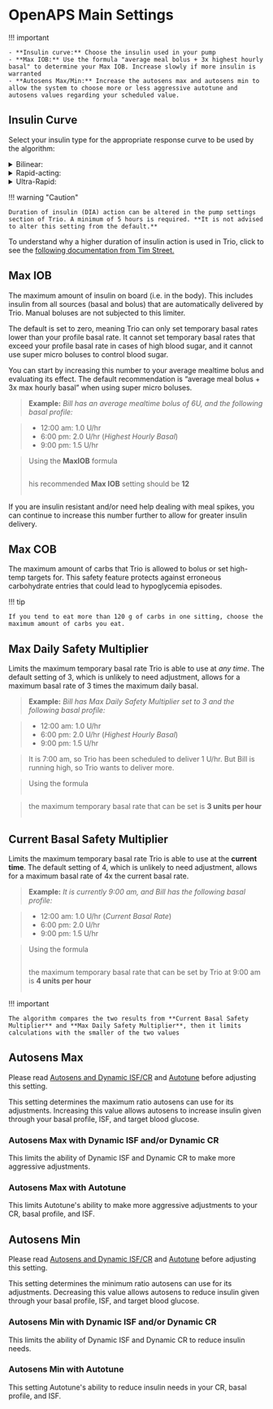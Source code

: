 # OpenAPS Main Settings

!!! important
    
	- **Insulin curve:** Choose the insulin used in your pump
	- **Max IOB:** Use the formula "average meal bolus + 3x highest hourly basal" to determine your Max IOB. Increase slowly if more insulin is warranted
	- **Autosens Max/Min:** Increase the autosens max and autosens min to allow the system to choose more or less aggressive autotune and autosens values regarding your scheduled value.

## Insulin Curve
Select your insulin type for the appropriate response curve to be used by the algorithm:

<details>
<summary>Bilinear:</summary>
  This IOB curve is based on a bilinear activity curve that varies by the user’s duration of insulin action setting in their pump.
</details> 
<details>
<summary>Rapid-acting:</summary>
  This is the default setting for Novolog, Novorapid, Humalog, and Apidra insulins. Selecting this setting will cause OpenAPS to use an exponential activity curve with a peak activity set at 75 minutes and a duration of insulin action set at 300 minutes (5 hours).
</details>
<details>
<summary>Ultra-Rapid:</summary>
  This is the default setting for Fiasp and Lyumjev. It uses an exponential activity curve with a peak activity set at 55 minutes and a duration of insulin action set at 300 minutes (5 hours).
</details>

!!! warning "Caution"
    
    Duration of insulin (DIA) action can be altered in the pump settings section of Trio. A minimum of 5 hours is required. **It is not advised to alter this setting from the default.**

To understand why a higher duration of insulin action is used in Trio, click to see the [following documentation from Tim Street.](https://www.diabettech.com/insulin/why-we-are-regularly-wrong-in-the-duration-of-insulin-action-dia-times-we-use-and-why-it-matters/)

## Max IOB
The maximum amount of insulin on board (i.e. in the body). This includes insulin from all sources (basal and bolus) that are automatically delivered by Trio. Manual boluses are not subjected to this limiter. 

The default is set to zero, meaning Trio can only set temporary basal rates lower than your profile basal rate. It cannot set temporary basal rates that exceed your profile basal rate in cases of high blood sugar, and it cannot use super micro boluses to control blood sugar.  

You can start by increasing this number to your average mealtime bolus and evaluating its effect. The default recommendation is “average meal bolus + 3x max hourly basal” when using super micro boluses.

>**Example:** _Bill has an average mealtime bolus of 6U, and the following basal profile:_

>  - 12:00 am: 1.0 U/hr
>  - 6:00 pm: 2.0 U/hr (_Highest Hourly Basal_)
>  - 9:00 pm: 1.5 U/hr

>Using the **MaxIOB** formula
>```{math} Average\ Meal\ Bolus + 3 \times Highest\ Hourly\ Basal
>```
>his recommended **Max IOB** setting should be **12**
>```{math} 6 + 3 \times 2.0 = 12
>```

If you are insulin resistant and/or need help dealing with meal spikes, you can continue to increase this number further to allow for greater insulin delivery.

## Max COB
The maximum amount of carbs that Trio is allowed to bolus or set high-temp targets for. This safety feature protects against erroneous carbohydrate entries that could lead to hypoglycemia episodes.

!!! tip
    
    If you tend to eat more than 120 g of carbs in one sitting, choose the maximum amount of carbs you eat.

## Max Daily Safety Multiplier
Limits the maximum temporary basal rate Trio is able to use at _any time_. The default setting of 3, which is unlikely to need adjustment, allows for a maximum basal rate of 3 times the maximum daily basal.

>**Example:** _Bill has Max Daily Safety Multiplier set to 3 and the following basal profile:_

>  - 12:00 am: 1.0 U/hr
>  - 6:00 pm: 2.0 U/hr (_Highest Hourly Basal_)
>  - 9:00 pm: 1.5 U/hr

>It is 7:00 am, so Trio has been scheduled to deliver 1 U/hr. But Bill is running high, so Trio wants to deliver more.

>Using the formula
>```{math} Highest\ Hourly\ Basal \times Max\ Daily\ Safety\ Multiplier = Maximum\ Temporary\ Basal\ Rate
>```

>the maximum temporary basal rate that can be set is **3 units per hour**
>```{math} 1.0 \times 3 = 3
>```

## Current Basal Safety Multiplier 
Limits the maximum temporary basal rate Trio is able to use at the **current time**. The default setting of 4, which is unlikely to need adjustment, allows for a maximum basal rate of 4x the current basal rate. 

>**Example:** _It is currently 9:00 am, and Bill has the following basal profile:_

>  - 12:00 am: 1.0 U/hr (_Current Basal Rate_)
>  - 6:00 pm: 2.0 U/hr
>  - 9:00 pm: 1.5 U/hr

>Using the formula
>```{math} Current\ Basal\ Rate \times Current\ Basal\ Safety\ Multiplier = Maximum\ Temporary\ Basal\ Rate
>```
>
>the maximum temporary basal rate that can be set by Trio at 9:00 am is **4 units per hour**
>```{math} 1.0 \times 4 = 4
>```

!!! important
    
    The algorithm compares the two results from **Current Basal Safety Multiplier** and **Max Daily Safety Multiplier**, then it limits calculations with the smaller of the two values

## Autosens Max
Please read [Autosens and Dynamic ISF/CR](../concepts/autosens-dynamic.md) and [Autotune](../autotune.md) before adjusting this setting.

This setting determines the maximum ratio autosens can use for its adjustments. Increasing this value allows autosens to increase insulin given through your basal profile, ISF, and target blood glucose.

### Autosens Max with Dynamic ISF and/or Dynamic CR
This limits the ability of Dynamic ISF and Dynamic CR to make more aggressive adjustments.

### Autosens Max with Autotune
This limits Autotune's ability to make more aggressive adjustments to your CR, basal profile, and ISF.

## Autosens Min
Please read [Autosens and Dynamic ISF/CR](../concepts/autosens-dynamic.md) and [Autotune](../autotune.md) before adjusting this setting.

This setting determines the minimum ratio autosens can use for its adjustments. Decreasing this value allows autosens to reduce insulin given through your basal profile, ISF, and target blood glucose.

### Autosens Min with Dynamic ISF and/or Dynamic CR
This limits the ability of Dynamic ISF and Dynamic CR to reduce insulin needs.

### Autosens Min with Autotune
This setting Autotune's ability to reduce insulin needs in your CR, basal profile, and ISF.

